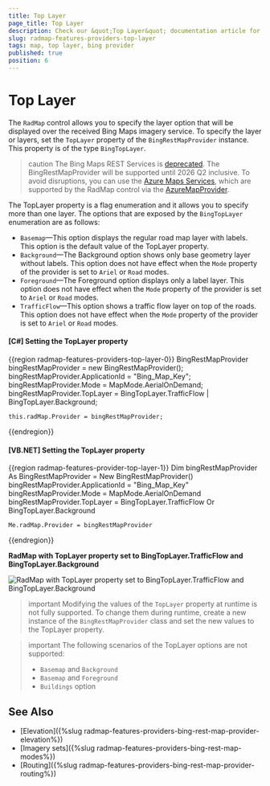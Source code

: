```yaml
---
title: Top Layer
page_title: Top Layer
description: Check our &quot;Top Layer&quot; documentation article for the RadMap {{ site.framework_name }} control.
slug: radmap-features-providers-top-layer
tags: map, top layer, bing provider
published: true
position: 6
---
```


# Top Layer

The `RadMap` control allows you to specify the layer option that will be displayed over the received Bing Maps imagery service. To specify the layer or layers, set the `TopLayer` property of the `BingRestMapProvider` instance. This property is of the type `BingTopLayer`.

>caution The Bing Maps REST Services is [deprecated](https://learn.microsoft.com/en-us/bingmaps/rest-services/). The BingRestMapProvider will be supported until 2026 Q2 inclusive. To avoid disruptions, you can use the [Azure Maps Services](https://learn.microsoft.com/en-us/azure/azure-maps/), which are supported by the RadMap control via the [AzureMapProvider](radmap-features-providers-azuremapprovider).

The TopLayer property is a flag enumeration and it allows you to specify more than one layer. The options that are exposed by the `BingTopLayer` enumeration are as follows:

* `Basemap`&mdash;This option displays the regular road map layer with labels. This option is the default value of the TopLayer property.
* `Background`&mdash;The Background option shows only base geometry layer without labels. This option does not have effect when the `Mode` property of the provider is set to `Ariel` or `Road` modes.
* `Foreground`&mdash;The Foreground option displays only a label layer. This option does not have effect when the `Mode` property of the provider is set to `Ariel` or `Road` modes.
* `TrafficFlow`&mdash;This option shows a traffic flow layer on top of the roads. This option does not have effect when the `Mode` property of the provider is set to `Ariel` or `Road` modes.

#### __[C#] Setting the TopLayer property__
{{region radmap-features-providers-top-layer-0}}
    BingRestMapProvider bingRestMapProvider = new BingRestMapProvider();
    bingRestMapProvider.ApplicationId = "Bing_Map_Key";
    bingRestMapProvider.Mode = MapMode.AerialOnDemand;
    bingRestMapProvider.TopLayer = BingTopLayer.TrafficFlow | BingTopLayer.Background;

    this.radMap.Provider = bingRestMapProvider;
{{endregion}}

#### __[VB.NET] Setting the TopLayer property__
{{region radmap-features-provider-top-layer-1}}
    Dim bingRestMapProvider As BingRestMapProvider = New BingRestMapProvider()
    bingRestMapProvider.ApplicationId = "Bing_Map_Key"
    bingRestMapProvider.Mode = MapMode.AerialOnDemand
    bingRestMapProvider.TopLayer = BingTopLayer.TrafficFlow Or BingTopLayer.Background

    Me.radMap.Provider = bingRestMapProvider
{{endregion}}

__RadMap with TopLayer property set to BingTopLayer.TrafficFlow and BingTopLayer.Background__

![RadMap with TopLayer property set to BingTopLayer.TrafficFlow and BingTopLayer.Background](images/radmap-features-providers-top-layer-0.png)

>important Modifying the values of the `TopLayer` property at runtime is not fully supported. To change them during runtime, create a new instance of the `BingRestMapProvider` class and set the new values to the TopLayer property.

>important The following scenarios of the TopLayer options are not supported:
>* `Basemap` and `Background`
>* `Basemap` and `Foreground`
>* `Buildings` option

## See Also
* [Elevation]({%slug radmap-features-providers-bing-rest-map-provider-elevation%})
* [Imagery sets]({%slug radmap-features-providers-bing-rest-map-modes%})
* [Routing]({%slug radmap-features-providers-bing-rest-map-provider-routing%})
